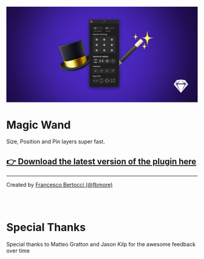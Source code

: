 ![](/Images/Cover.png)
# Magic Wand
Size, Position and Pin layers super fast.


## [👉 Download the latest version of the plugin here](https://github.com/fbmore/Magic-Wand-Sketch-Plugin/raw/main/Magic-Wand.sketchplugin.zip)

---

Created by [Francesco Bertocci (@fbmore)](https://github.com/fbmore/)

<br><br>
# Special Thanks
Special thanks to Matteo Gratton and Jason Kilp for the awesome feedback over time
